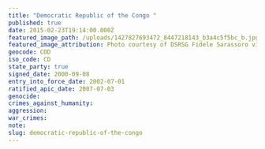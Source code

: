 ```yaml
---
title: "Democratic Republic of the Congo "
published: true
date: 2015-02-23T19:14:00.000Z
featured_image_path: /uploads/1427827693472_8447218143_b3a4c5f5bc_b.jpg
featured_image_attribution: Photo courtesy of DSRSG Fidele Sarassoro visit in Eastern Congo
geocode: COD
iso_code: CD
state_party: true
signed_date: 2000-09-08
entry_into_force_date: 2002-07-01
ratified_apic_date: 2007-07-03
genocide:
crimes_against_humanity:
aggression:
war_crimes:
note:
slug: democratic-republic-of-the-congo
---
```

